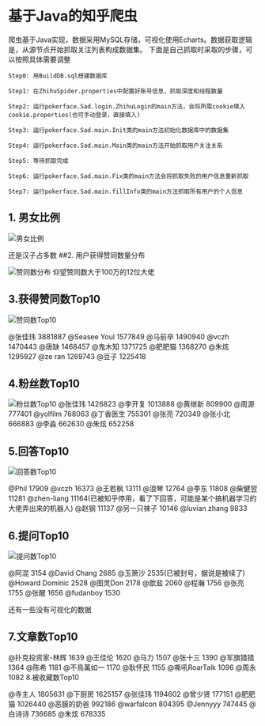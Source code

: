 
# 基于Java的知乎爬虫


爬虫基于Java实现，数据采用MySQL存储，可视化使用Echarts。数据获取逻辑是，从源节点开始抓取关注列表构成数据集。
下面是自己抓取时采取的步骤，可以按照具体需要调整

    Step0: 用BuildDB.sql搭建数据库
    
    Step1: 在ZhihuSpider.properties中配置好账号信息，抓取深度和线程数量
    
    Step2: 运行pokerface.Sad.login.ZhihuLogin的main方法，会将所需cookie填入cookie.properties(也可手动登录，直接填入)
    
    Step3: 运行pokerface.Sad.main.Init类的main方法初始化数据库中的数据集
    
    Step4: 运行pokerface.Sad.main.Main类的main方法开始抓取用户关注关系
    
    Step5: 等待抓取完成
    
    Step6: 运行pokerface.Sad.main.Fix类的main方法会将抓取失败的用户信息重新抓取
    
    Step7: 运行pokerface.Sad.main.fillInfo类的main方法抓取所有用户的个人信息


## 1. 男女比例
![男女比例][1]

还是汉子占多数
##2. 用户获得赞同数量分布


![赞同数分布][2]
仰望赞同数大于100万的12位大佬
## 3.获得赞同数Top10
![赞同数Top10][3]

@张佳玮  3881887
@Seasee Youl  1577849
@马前卒  1490940
@vczh  1470443
@唐缺  1468457
@鬼木知  1371725
@肥肥猫  1368270
@朱炫  1295927
@ze ran  1269743
@豆子  1225418
## 4.粉丝数Top10

![粉丝数Top10][4]
@张佳玮  1426823
@李开复 1013888
@黄继新  809900
@周源  777401
@yolfilm  768063
@丁香医生  755301
@张亮  720349
@张小北  666883
@李淼  662630
@朱炫  652258
## 5.回答Top10

![回答数Top10][5]

@Phil  17909
@vczh  16373
@王若枫  13111
@浪琴  12764
@李东  11808
@柴健翌  11281
@zhen-liang 11164(已被知乎停用，看了下回答，可能是某个搞机器学习的大佬弄出来的机器人)
@赵钢  11137
@另一只袜子  10146
@luvian zhang  9833
## 6.提问Top10
![提问数Top10][6]

@阿混  3154
@David Chang  2685
@玉箫沙  2535(已被封号，据说是被续了)
@Howard Dominic  2528
@图灵Don  2178
@歆盐  2060
@程瀚  1756
@张亮  1755
@张醒  1656
@fudanboy  1530


还有一些没有可视化的数据
## 7.文章数Top10

@扑克投资家-林辉  1639
@王佳伦  1620
@马力  1507
@张十三  1390
@军旗猎猎  1364
@陈希  1181
@不鳥萬如一  1170
@耿怀民  1155
@嘶吼RoarTalk  1096
@周永   1082
8.被收藏数Top10

@寺主人  1805631
@下厨房  1625157
@张佳玮  1194602
@曾少贤  177151
@肥肥猫  1026440
@恶膜的奶爸  992186
@warfalcon  804395
@Jennyyy  747445
@白诗诗  736685
@朱炫  678335


  [1]: https://raw.githubusercontent.com/pokerfaceSad/ZhihuSpider/master/Pic/%E7%94%B7%E5%A5%B3%E6%AF%94%E4%BE%8B.png
  [2]: https://raw.githubusercontent.com/pokerfaceSad/ZhihuSpider/master/Pic/%E8%8E%B7%E5%BE%97%E8%B5%9E%E5%90%8C%E6%95%B0%E9%87%8F%E5%88%86%E5%B8%83.png
  [3]: https://raw.githubusercontent.com/pokerfaceSad/ZhihuSpider/master/Pic/%E8%B5%9E%E5%90%8C%E6%95%B0Top10.png
  [4]: https://raw.githubusercontent.com/pokerfaceSad/ZhihuSpider/master/Pic/%E7%B2%89%E4%B8%9D%E6%95%B0Top10.png
  [5]: https://raw.githubusercontent.com/pokerfaceSad/ZhihuSpider/master/Pic/%E5%9B%9E%E7%AD%94%E6%95%B0Top10.png
  [6]: https://raw.githubusercontent.com/pokerfaceSad/ZhihuSpider/master/Pic/%E6%8F%90%E9%97%AE%E6%95%B0Top10.png
